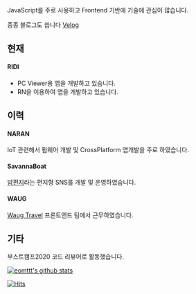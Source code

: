 JavaScript를 주로 사용하고 Frontend 기반에 기술에 관심이 많습니다.

종종 블로그도 씁니다 [Velog](https://velog.io/@eomttt)

## 현재
#### RIDI
- PC Viewer용 앱을 개발하고 있습니다.
- RN을 이용하여 앱을 개발하고 있습니다.

## 이력
#### NARAN
IoT 관련해서 펌웨어 개발 및 CrossPlatform 앱개발을 주로 하였습니다.

#### SavannaBoat
[밤편지](https://bamletter.com/)라는 편지형 SNS를 개발 및 운영하였습니다.

#### WAUG
[Waug Travel](https://waug.com) 프론트엔드 팀에서 근무하였습니다.

## 기타
부스트캠프2020 코드 리뷰어로 활동했습니다.


[![eomttt's github stats](https://github-readme-stats.vercel.app/api?username=eomttt&show_icons=true)](https://github.com/anuraghazra/github-readme-stats)

[![Hits](https://hits.seeyoufarm.com/api/count/incr/badge.svg?url=https%3A%2F%2Fgithub.com%2Fgjbae1212%2Fhit-counter)](https://hits.seeyoufarm.com)


